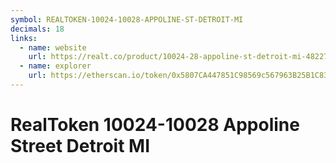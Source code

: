 ```yaml
---
symbol: REALTOKEN-10024-10028-APPOLINE-ST-DETROIT-MI
decimals: 18
links:
  - name: website
    url: https://realt.co/product/10024-28-appoline-st-detroit-mi-48227/
  - name: explorer
    url: https://etherscan.io/token/0x5807CA447851C98569c567963B25B1C83D41BeBc
---
```


# RealToken 10024-10028 Appoline Street Detroit MI
